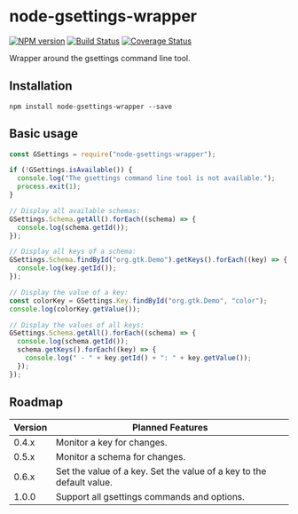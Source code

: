 # node-gsettings-wrapper

[![NPM version](https://img.shields.io/npm/v/node-gsettings-wrapper.svg)](https://www.npmjs.com/package/node-gsettings-wrapper)
[![Build Status](https://travis-ci.org/SebastianSchmidt/node-gsettings-wrapper.svg?branch=master)](https://travis-ci.org/SebastianSchmidt/node-gsettings-wrapper)
[![Coverage Status](https://coveralls.io/repos/github/SebastianSchmidt/node-gsettings-wrapper/badge.svg?branch=master)](https://coveralls.io/github/SebastianSchmidt/node-gsettings-wrapper?branch=master)

Wrapper around the gsettings command line tool.


## Installation

```
npm install node-gsettings-wrapper --save
```


## Basic usage

```javascript
const GSettings = require("node-gsettings-wrapper");

if (!GSettings.isAvailable()) {
  console.log("The gsettings command line tool is not available.");
  process.exit(1);
}

// Display all available schemas:
GSettings.Schema.getAll().forEach((schema) => {
  console.log(schema.getId());
});

// Display all keys of a schema:
GSettings.Schema.findById("org.gtk.Demo").getKeys().forEach((key) => {
  console.log(key.getId());
});

// Display the value of a key:
const colorKey = GSettings.Key.findById("org.gtk.Demo", "color");
console.log(colorKey.getValue());

// Display the values of all keys:
GSettings.Schema.getAll().forEach((schema) => {
  console.log(schema.getId());
  schema.getKeys().forEach((key) => {
    console.log(" - " + key.getId() + ": " + key.getValue());
  });
});
```


## Roadmap

| Version   | Planned Features                                                     |
|-----------|----------------------------------------------------------------------|
| 0.4.x     | Monitor a key for changes.                                           |
| 0.5.x     | Monitor a schema for changes.                                        |
| 0.6.x     | Set the value of a key. Set the value of a key to the default value. |
| 1.0.0     | Support all gsettings commands and options.                          |
